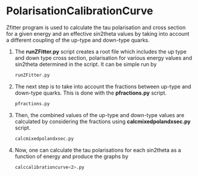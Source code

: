 # PolarisationCalibrationCurve

Zfitter program is used to calculate the tau polarisation and cross section for a given energy and an effective sin2theta values 
by taking into account a different coupling of the up-type and down-type quarks.

1. The **runZFitter.py** script creates a root file which includes the up type and down type cross section, polarisation for various energy values and sin2theta determined in the script. It can be simple run by
	```bash
	runZFitter.py
	```

1. The next step is to take into account the fractions between up-type and down-type quarks. This is done with the **pfractions.py** script.
	```bash
	pfractions.py
	```

1. Then, the combined values of the up-type and down-type values are calculated by considering the fractions using **calcmixedpolandxsec.py**
script.
	```bash
	calcmixedpolandxsec.py
	```

1. Now, one can calculate the tau polarisations for each sin2theta as a function of energy and produce the graphs by
	```bash
	calccalibrationcurve<2>.py
	```
